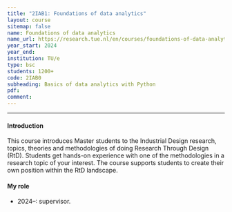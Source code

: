 ```yaml
---
title: "2IAB1: Foundations of data analytics"
layout: course
sitemap: false
name: Foundations of data analytics
name_url: https://research.tue.nl/en/courses/foundations-of-data-analytics
year_start: 2024
year_end:
institution: TU/e
type: bsc
students: 1200+
code: 2IAB0
subheading: Basics of data analytics with Python
pdf: 
comment: 
---
```

---
#### Introduction
This course introduces Master students to the Industrial Design research, topics, theories and methodologies of doing Research Through Design (RtD). Students get hands-on experience with one of the methodologies in a research topic of your interest. The course supports students to create their own position within the RtD landscape.

#### My role
- 2024–: supervisor.